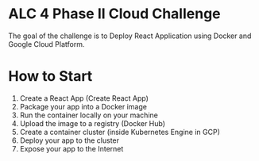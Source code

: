 # ALC 4 Phase II Cloud Challenge
 The goal of the challenge is to Deploy React Application using Docker and Google Cloud Platform.

# How to Start
1.	Create a React App (Create React App)
2.	Package your app into a Docker image
3.	Run the container locally on your machine 
4.	Upload the image to a registry (Docker Hub)
5.	Create a container cluster (inside Kubernetes Engine in GCP)
6.	Deploy your app to the cluster
7.	Expose your app to the Internet
